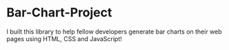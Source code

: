 # Bar-Chart-Project
I built this library to help fellow developers generate bar charts on their web pages using HTML, CSS and JavaScript!
